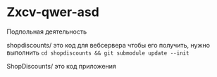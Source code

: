 # Zxcv-qwer-asd
Подпольная деятельность

shopdiscounts/ это код для вебсервера
чтобы его получить, нужно выполнить `cd shopdiscounts && git submodule update --init`

ShopDiscounts/ это код приложения
